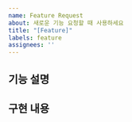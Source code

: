 ```yaml
---
name: Feature Request
about: 새로운 기능 요청할 때 사용하세요
title: "[Feature]"
labels: feature
assignees: ''
---
```


## 기능 설명
<!-- 어떤 기능인지 간단하게 적어주세요 -->

## 구현 내용
<!-- 이번에 만든 기능에 대해 간단히 설명해주세요 -->
